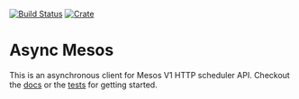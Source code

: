 [![Build
Status](https://travis-ci.org/jeschkies/async-mesos-rs.svg?branch=master)](https://travis-ci.org/jeschkies/async-mesos-rs) [![Crate](https://img.shields.io/crates/v/async-mesos.svg)](https://crates.io/crates/async-mesos)

# Async Mesos
This is an asynchronous client for Mesos V1 HTTP scheduler API. Checkout the [docs](https://docs.rs/async-mesos)
or the [tests](tests/mesos.rs) for getting started.
